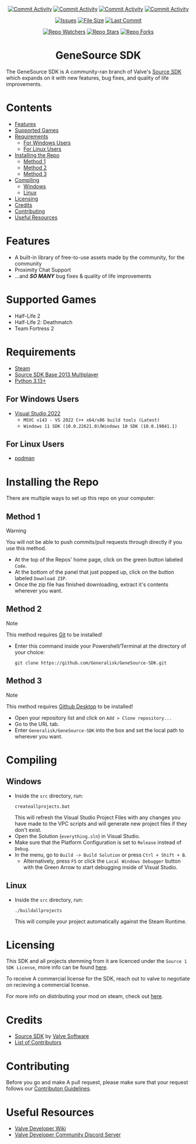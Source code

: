 <div align="center">
  
  [![Commit Activity](https://img.shields.io/github/commit-activity/w/Generalisk/GeneSource-SDK)](https://github.com/Generalisk/GeneSource-SDK)
  [![Commit Activity](https://img.shields.io/github/commit-activity/m/Generalisk/GeneSource-SDK)](https://github.com/Generalisk/GeneSource-SDK)
  [![Commit Activity](https://img.shields.io/github/commit-activity/y/Generalisk/GeneSource-SDK)](https://github.com/Generalisk/GeneSource-SDK)
  [![Commit Activity](https://img.shields.io/github/commit-activity/t/Generalisk/GeneSource-SDK)](https://github.com/Generalisk/GeneSource-SDK)
  
  <!--[![License](https://img.shields.io/github/license/Generalisk/GeneSource-SDK)](https://github.com/Generalisk/GeneSource-SDK/blob/main/LICENSE)-->
  [![Issues](https://img.shields.io/github/issues/Generalisk/GeneSource-SDK)](https://github.com/Generalisk/GeneSource-SDK/issues)
  [![File Size](https://img.shields.io/github/repo-size/Generalisk/GeneSource-SDK)](https://github.com/Generalisk/GeneSource-SDK)
  [![Last Commit](https://img.shields.io/github/last-commit/Generalisk/GeneSource-SDK)](https://github.com/Generalisk/GeneSource-SDK)
  
  [![Repo Watchers](https://img.shields.io/github/watchers/Generalisk/GeneSource-SDK)](https://github.com/Generalisk/GeneSource-SDK)
  [![Repo Stars](https://img.shields.io/github/stars/Generalisk/GeneSource-SDK)](https://github.com/Generalisk/GeneSource-SDK)
  [![Repo Forks](https://img.shields.io/github/forks/Generalisk/GeneSource-SDK)](https://github.com/Generalisk/GeneSource-SDK)
</div>

<div align="center">
  
  # GeneSource SDK
</div>

The GeneSource SDK is A community-ran branch of Valve's [Source SDK](https://github.com/ValveSoftware/source-sdk-2013) which expands on it with new features, bug fixes, and quality of life improvements.

# Contents
- [Features](#features)
- [Supported Games](#supported-games)
- [Requirements](#requirements)
  - [For Windows Users](#for-windows-users)
  - [For Linux Users](#for-linux-users)
- [Installing the Repo](#installing-the-repo)
  - [Method 1](#method-1)
  - [Method 2](#method-2)
  - [Method 3](#method-3)
- [Compiling](#compiling)
  - [Windows](#windows)
  - [Linux](#linux)
- [Licensing](#licensing)
- [Credits](#credits)
- [Contributing](#contrinuting)
- [Useful Resources](#useful-resources)

# Features
- A built-in library of free-to-use assets made by the community, for the community
- Proximity Chat Support
- ...and ***SO MANY*** bug fixes & quality of life improvements

# Supported Games
- Half-Life 2
- Half-Life 2: Deathmatch
- Team Fortress 2

# Requirements
- [Steam](https://store.steampowered.com/about)
- [Source SDK Base 2013 Multiplayer](https://steamdb.info/app/243750)
- [Python 3.13+](https://www.python.org/downloads/windows)
## For Windows Users
- [Visual Studio 2022](https://visualstudio.microsoft.com/vs/community)
  - `MSVC v143 - VS 2022 C++ x64/x86 build tools (Latest)`
  - `Windows 11 SDK (10.0.22621.0)`/`Windows 10 SDK (10.0.19041.1)`
## For Linux Users
- [podman](https://podman.io/)

# Installing the Repo
There are multiple ways to set up this repo on your computer:
## Method 1
> [!WARNING]
> You will not be able to push commits/pull requests through directly if you use this method.
- At the top of the Repos' home page, click on the green button labeled `Code`.
- At the bottom of the panel that just popped up, click on the button labeled `Download ZIP`.
- Once the zip file has finished downloading, extract it's contents wherever you want.
## Method 2
> [!NOTE]
> This method requires [Git](https://git-scm.com/downloads) to be installed!
- Enter this command inside your Powershell/Terminal at the directory of your choice:
  ```
  git clone https://github.com/Generalisk/GeneSource-SDK.git
  ```
## Method 3
> [!NOTE]
> This method requires [Github Desktop](https://desktop.github.com/) to be installed!
- Open your repository list and click on `Add > Clone repository...`
- Go to the URL tab.
- Enter `Generalisk/GeneSource-SDK` into the box and set the local path to wherever you want.

# Compiling
## Windows
- Inside the `src` directory, run:
  ```
  createallprojects.bat
  ```
  This will refresh the Visual Studio Project Files with any changes you have made to the VPC scripts and will generate new project files if they don't exist.
- Open the Solution (`everything.sln`) in Visual Studio.
- Make sure that the Platform Configuration is set to `Release` instead of `Debug`.
- In the menu, go to `Build -> Build Solution` or press `Ctrl + Shift + B`.
  - Alternatively, press `F5` or click the `Local Windows Debugger` button with the Green Arrow to start debugging inside of Visual Studio.
## Linux
- Inside the `src` directory, run:
  ```
  ./buildallprojects
  ```
  This will compile your project automatically against the Steam Runtime.

# Licensing
This SDK and all projects stemming from it are licenced under the `Source 1 SDK License`, more info can be found [here](LICENSE).

To receive A commercial license for the SDK, reach out to valve to negotiate on recieving a commercial license.

For more info on distributing your mod on steam, check out [here](https://partner.steamgames.com/doc/sdk/uploading/distributing_source_engine).

# Credits
- [Source SDK](https://developer.valvesoftware.com/wiki/SDK2013_GettingStarted) by [Valve Software](https://www.valvesoftware.com/)
- [List of Contributors](.github/CONTRIBUTORS.md)

# Contributing
Before you go and make A pull request, please make sure that your request follows our [Contributon Guidelines](.github/CONTRIBUTING.md).

# Useful Resources
- [Valve Developer Wiki](https://developer.valvesoftware.com/wiki/Setting_up_Source_SDK_Base_2013_Multiplayer)
- [Valve Developer Community Discord Server](https://discord.gg/AC8254CJax)
